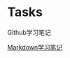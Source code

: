 # Tasks
Github学习笔记

[Markdown学习笔记](https://github.com/yjx211835/Tasks/blob/main/%23%20Markdown%E5%AD%A6%E4%B9%A0%E7%AC%94%E8%AE%B0.md)
